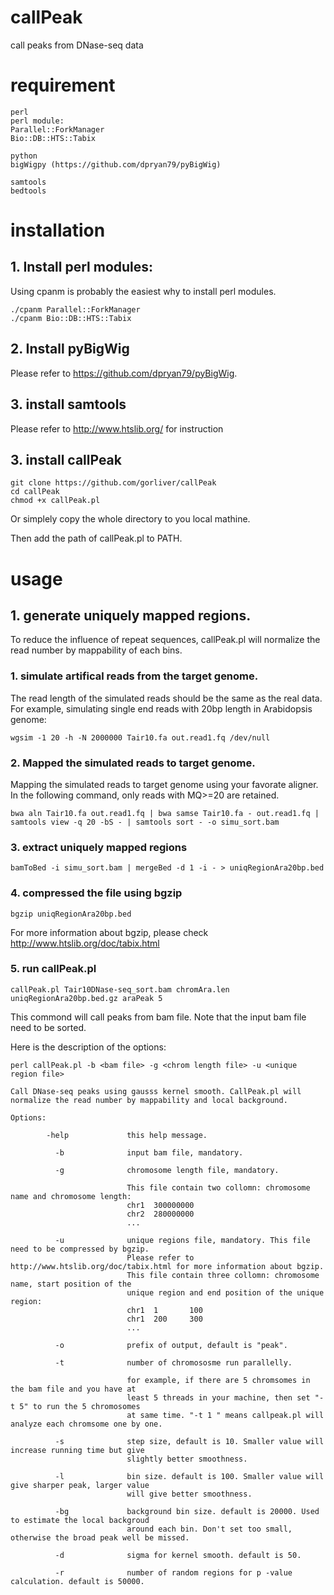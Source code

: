 # callPeak
call peaks from DNase-seq data


# requirement

    perl
    perl module:
    Parallel::ForkManager
    Bio::DB::HTS::Tabix

    python
    bigWigpy (https://github.com/dpryan79/pyBigWig)

    samtools
    bedtools

# installation

## 1. Install perl modules:
Using cpanm is probably the easiest why to install perl modules.

    ./cpanm Parallel::ForkManager
    ./cpanm Bio::DB::HTS::Tabix

    

## 2. Install pyBigWig
Please refer to https://github.com/dpryan79/pyBigWig.

## 3. install samtools
Please refer to http://www.htslib.org/ for instruction
    
## 3. install callPeak
    git clone https://github.com/gorliver/callPeak
    cd callPeak
    chmod +x callPeak.pl

Or simplely copy the whole directory to you local mathine.
    
Then add the path of callPeak.pl to PATH.

# usage

## 1. generate uniquely mapped regions.
To reduce the influence of repeat sequences, callPeak.pl will normalize the read number by mappability of each bins.
### 1. simulate artifical reads from the target genome. 
The read length of the simulated reads should be the same as the real data. For example, simulating single end reads with 20bp length in Arabidopsis genome:
  
    wgsim -1 20 -h -N 2000000 Tair10.fa out.read1.fq /dev/null
    
### 2. Mapped the simulated reads to target genome.
Mapping the simulated reads to target genome using your favorate aligner. In the following command, only reads with MQ>=20 are retained.
    
    bwa aln Tair10.fa out.read1.fq | bwa samse Tair10.fa - out.read1.fq | samtools view -q 20 -bS - | samtools sort - -o simu_sort.bam
    
### 3. extract uniquely mapped regions
    bamToBed -i simu_sort.bam | mergeBed -d 1 -i - > uniqRegionAra20bp.bed

### 4. compressed the file using bgzip

    bgzip uniqRegionAra20bp.bed
    
For more information about bgzip, please check http://www.htslib.org/doc/tabix.html
    
### 5. run callPeak.pl    
    callPeak.pl Tair10DNase-seq_sort.bam chromAra.len uniqRegionAra20bp.bed.gz araPeak 5

This commond will call peaks from bam file. Note that the input bam file need to be sorted.
    
    
    
Here is the description of the options:

    perl callPeak.pl -b <bam file> -g <chrom length file> -u <unique region file>

    Call DNase-seq peaks using gausss kernel smooth. CallPeak.pl will
    normalize the read number by mappability and local background.

    Options:

            -help             this help message.

              -b              input bam file, mandatory.

              -g              chromosome length file, mandatory.

                              This file contain two collomn: chromosome name and chromosome length:
                              chr1  300000000
                              chr2  280000000
                              ...

              -u              unique regions file, mandatory. This file need to be compressed by bgzip.
                              Please refer to http://www.htslib.org/doc/tabix.html for more information about bgzip.
                              This file contain three collomn: chromosome name, start position of the
                              unique region and end position of the unique region:
                              chr1  1       100
                              chr1  200     300
                              ...

              -o              prefix of output, default is "peak".

              -t              number of chromososme run parallelly.

                              for example, if there are 5 chromsomes in the bam file and you have at
                              least 5 threads in your machine, then set "-t 5" to run the 5 chromosomes
                              at same time. "-t 1 " means callpeak.pl will analyze each chromsome one by one.

              -s              step size, default is 10. Smaller value will increase running time but give
                              slightly better smoothness.

              -l              bin size. default is 100. Smaller value will give sharper peak, larger value
                              will give better smoothness.

              -bg             background bin size. default is 20000. Used to estimate the local backgroud
                              around each bin. Don't set too small, otherwise the broad peak well be missed.

              -d              sigma for kernel smooth. default is 50.

              -r              number of random regions for p -value calculation. default is 50000.


